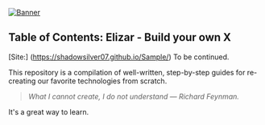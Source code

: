 [![Banner](https://codecrafters.io/images/byox-banner.gif)](https://codecrafters.io/github-banner)

## Table of Contents: Elizar - Build your own X
[Site:] (https://shadowsilver07.github.io/Sample/)
To be continued.


This repository is a compilation of well-written, step-by-step guides for re-creating our favorite technologies from scratch.

> _What I cannot create, I do not understand — Richard Feynman._

It's a great way to learn.

